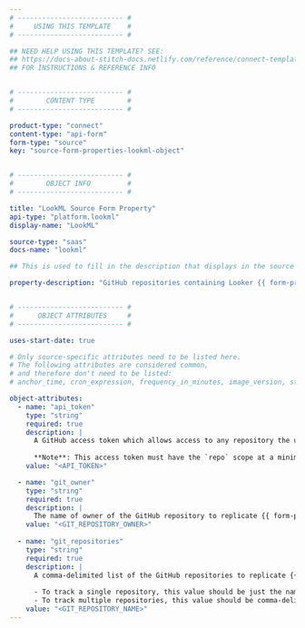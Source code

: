 ```yaml
---
# -------------------------- #
#     USING THIS TEMPLATE    #
# -------------------------- #

## NEED HELP USING THIS TEMPLATE? SEE:
## https://docs-about-stitch-docs.netlify.com/reference/connect-templates/destination-form-property/
## FOR INSTRUCTIONS & REFERENCE INFO


# -------------------------- #
#        CONTENT TYPE        #
# -------------------------- #

product-type: "connect"
content-type: "api-form"
form-type: "source"
key: "source-form-properties-lookml-object"


# -------------------------- #
#        OBJECT INFO         #
# -------------------------- #

title: "LookML Source Form Property"
api-type: "platform.lookml"
display-name: "LookML"

source-type: "saas"
docs-name: "lookml"

## This is used to fill in the description that displays in the source form property rollup and under the object itself.

property-description: "GitHub repositories containing Looker {{ form-property.display-name }} code"


# -------------------------- #
#      OBJECT ATTRIBUTES     #
# -------------------------- #

uses-start-date: true

# Only source-specific attributes need to be listed here.
# The following attributes are considered common,
# and therefore don't need to be listed:
# anchor_time, cron_expression, frequency_in_minutes, image_version, start_date 

object-attributes:
  - name: "api_token"
    type: "string"
    required: true
    description: |
      A GitHub access token which allows access to any repository the user wants to replicate data from.
      
      **Note**: This access token must have the `repo` scope at a minimum. Refer to the [{{ form-property.display-name }} documentation]({{ doc-link | append: "#create-access-token" }}) for more info.
    value: "<API_TOKEN>"

  - name: "git_owner"
    type: "string"
    required: true
    description: |
      The name of owner of the GitHub repository to replicate {{ form-property.display-name }} data from. You can find the owner in the URL of the repositories you want to replicate. For example: If the URL of the repository is `https://github.com/stichdata/docs`, the repository owner would be `stitchdata`.
    value: "<GIT_REPOSITORY_OWNER>"  
  
  - name: "git_repositories"
    type: "string"
    required: true
    description: |
      A comma-delimited list of the GitHub repositories to replicate {{ form-property.display-name }} data from. The name of the repository is in its URL. For example: If the URL of the repository is `https://github.com/stichdata/docs`, the repository would be `docs`.
      
      - To track a single repository, this value should be just the name of the repository: `repository-1`
      - To track multiple repositories, this value should be comma-delimited: `repository-1, repository-2`, etc.
    value: "<GIT_REPOSITORY_NAME>"    
---
```


